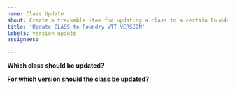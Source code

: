 ```yaml
---
name: Class Update
about: Create a trackable item for updating a class to a certain Foundry VTT version
title: 'Update CLASS to Foundry VTT VERSION'
labels: version update
assignees:

---
```


**Which class should be updated?**


**For which version should the class be updated?**

